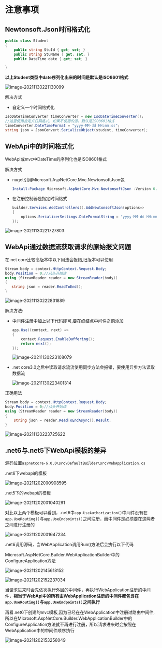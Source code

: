 # 注意事项

## Newtonsoft.Json时间格式化

```c#
public class Student
{
    public string StuId { get; set; }
    public string StuName { get; set; }
    public DateTime date { get; set; }

}
```

**以上Student类型中date序列化出来的时间是默认是ISO8601格式**

![image-20211130221130099](images\image-20211130221130099.png)

解决方式

- 自定义一个时间格式化

```C#
IsoDateTimeConverter timeConverter = new IsoDateTimeConverter();
//这里使用自定义日期格式，如果不使用的话，默认是ISO8601格式 
timeConverter.DateTimeFormat = "yyyy-MM-dd HH:mm:ss";
string json = JsonConvert.SerializeObject(student, timeConverter);
```

## WebApi中的时间格式化

WebApi或mvc中DateTime的序列化也是ISO8601格式

解决方式

- nuget引用Microsoft.AspNetCore.Mvc.NewtonsoftJson包

  ```powershell
  Install-Package Microsoft.AspNetCore.Mvc.NewtonsoftJson -Version 6.0.0
  ```

- 在注册控制器是指定时间格式

  ```C#
  builder.Services.AddControllers().AddNewtonsoftJson(options=>
  {
      options.SerializerSettings.DateFormatString = "yyyy-MM-dd HH:mm:ss";
  });
  ```

![image-20211130221727803](images\image-20211130221727803.png)

## WebApi通过数据流获取请求的原始报文问题

在.net core比较高版本中以下用法会报错,旧版本可以使用

```C#
Stream body = context.HttpContext.Request.Body;
body.Position = 0;//从头开始读
using (StreamReader reader = new StreamReader(body))
{
   string json = reader.ReadToEnd();
}
```

![image-20211130222831889](images\image-20211130222831889.png)

解决方法:

- 中间件注册中加上以下代码即可,要在终结点中间件之前添加

  ```C#
  app.Use((context, next) =>
  {
      context.Request.EnableBuffering();
      return next();
  });
  ```

  ![image-20211130223108079](images\image-20211130223108079.png)

- .net core3.0之后中读取请求流流使用同步方法会报错，要使用异步方法读取数据流

  ![image-20211130223401314](images\image-20211130223401314.png)

正确用法

```C#
Stream body = context.HttpContext.Request.Body;
body.Position = 0;//从头开始读
using (StreamReader reader = new StreamReader(body))
{
    string json = reader.ReadToEndAsync().Result;
}
```

![image-20211130223725622](images\image-20211130223725622.png)

## .net6与.net5下WebApi模板的差异

源码位置`aspnetcore-6.0.0\src\DefaultBuilder\src\WebApplication.cs`

.net6下webapi的模板

![image-20211202000908595](images\image-20211202000908595.png)

.net5下的webapi的模板

![image-20211202001040261](images\image-20211202001040261.png)

对比以上两个模板可以看到，.net6中`app.UseAuthorization()`中间件没有在`app.UseRouting()`与`app.UseEndpoints()`之间注册，而中间件是必须要在这两者之间进行注册的

![image-20211202001647234](images\image-20211202001647234.png)

.net6调用源码，当WebApplication调用Run()方法后会执行以下代码

Microsoft.AspNetCore.Builder.WebApplicationBuilder中的ConfigureApplication方法

![image-20211202145618152](images\image-20211202145618152.png)

![image-20211202152237034](images\image-20211202152237034.png)

当请求进来时会先依次执行外层的中间件，再执行WebApplication注册的中间件，**相当于WebApi中的所有由WebApplication注册的中间件都包含在`app.UseRouting()`与`app.UseEndpoints()`之间执行**

再看.net6下创建的mvc模板,因为已经在在WebApplication中注册过路由中间件,所以在Microsoft.AspNetCore.Builder.WebApplicationBuilder中的ConfigureApplication方法就不再进行注册，所以请求进来时会按照在WebApplication中的中间件顺序执行

![image-20211202153258049](images\image-20211202153258049.png)

